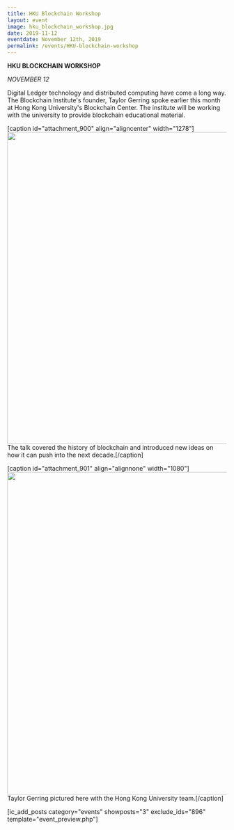 ```yaml
---
title: HKU Blockchain Workshop
layout: event
image: hku_blockchain_workshop.jpg
date: 2019-11-12
eventdate: November 12th, 2019
permalink: /events/HKU-blockchain-workshop
---
```

<b>HKU BLOCKCHAIN WORKSHOP</b>

<em>NOVEMBER 12</em>

Digital Ledger technology and distributed computing have come a long way. The Blockchain Institute's founder, Taylor Gerring spoke earlier this month at Hong Kong University's Blockchain Center. The institute will be working with the university to provide blockchain educational material.

[caption id="attachment_900" align="aligncenter" width="1278"]<img src="https://theblockchaininstitute.org/wp-content/uploads/2018/12/Prezi_Screenshot.png" alt="" width="1278" height="716" /> The talk covered the history of blockchain and introduced new ideas on how it can push into the next decade.[/caption]

[caption id="attachment_901" align="alignnone" width="1080"]<img src="https://theblockchaininstitute.org/wp-content/uploads/2018/12/Team.jpg" alt="" width="1080" height="741" /> Taylor Gerring pictured here with the Hong Kong University team.[/caption]

[ic_add_posts category="events" showposts="3" exclude_ids="896" template="event_preview.php"]

